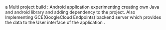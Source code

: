 a Multi project build : Android application experimenting creating own Java and android library and adding dependency to the project.
Also Implementing  GCE(GoogleCloud Endpoints) backend server  which provides the data to the User interface of the application . 
